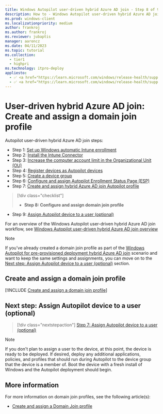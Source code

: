 ```yaml
---
title: Windows Autopilot user-driven hybrid Azure AD join - Step 8 of 9 - Create and assign a domain join profile
description: How to - Windows Autopilot user-driven hybrid Azure AD join - Step 8 of 9 - Create and assign a domain join profile.
ms.prod: windows-client
ms.localizationpriority: medium
author: frankroj
ms.author: frankroj
ms.reviewer: jubaptis
manager: aaroncz
ms.date: 04/11/2023
ms.topic: tutorial
ms.collection: 
  - tier1
  - highpri
ms.technology: itpro-deploy
appliesto:
  - ✅ <a href="https://learn.microsoft.com/windows/release-health/supported-versions-windows-client" target="_blank">Windows 11</a>
  - ✅ <a href="https://learn.microsoft.com/windows/release-health/supported-versions-windows-client" target="_blank">Windows 10</a>
---
```


# User-driven hybrid Azure AD join: Create and assign a domain join profile

Autopilot user-driven hybrid Azure AD join steps:
- Step 1: [Set up Windows automatic Intune enrollment](hybrid-azure-ad-join-automatic-enrollment.md)
- Step 2: [Install the Intune Connector](hybrid-azure-ad-join-intune-connector.md)
- Step 3: [Increase the computer account limit in the Organizational Unit (OU)](hybrid-azure-ad-join-computer-account-limit.md)
- Step 4: [Register devices as Autopilot devices](hybrid-azure-ad-join-register-device.md)
- Step 5: [Create a device group](hybrid-azure-ad-join-device-group.md)
- Step 6: [Configure and assign Autopilot Enrollment Status Page (ESP)](hybrid-azure-ad-join-esp.md)
- Step 7: [Create and assign hybrid Azure AD join Autopilot profile](hybrid-azure-ad-join-autopilot-profile.md)
> [!div class="checklist"]
> - **Step 8: Configure and assign domain join profile**
- Step 9: [Assign Autopilot device to a user (optional)](hybrid-azure-ad-join-assign-device-to-user.md)

For an overview of the Windows Autopilot user-driven hybrid Azure AD join workflow, see [Windows Autopilot user-driven hybrid Azure AD join overview](hybrid-azure-ad-join-workflow.md)

> [!NOTE]
>
> If you've already created a domain join profile as part of the [Windows Autopilot for pre-provisioned deployment hybrid Azure AD join](../pre-provisioning/hybrid-azure-ad-join-domain-join-profile.md) scenario and want to keep the same settings and assignments, you can move on to the [Next step: Assign Autopilot device to a user (optional)](#next-step-assign-autopilot-device-to-a-user-optional) section.

## Create and assign a domain join profile

[!INCLUDE [Create and assign a domain join profile](../includes/domain-join-profile.md)]

## Next step: Assign Autopilot device to a user (optional)

> [!div class="nextstepaction"]
> [Step 7: Assign Autopilot device to a user (optional)](hybrid-azure-ad-join-assign-device-to-user.md)

> [!NOTE]
>
> If you don't plan to assign a user to the device, at this point, the device is ready to be deployed. If desired, deploy any additional applications, policies, and profiles that should run during Autopilot to the device group that the device is a member of. Boot the device with a fresh install of Windows and the Autopilot deployment should begin.

## More information

For more information on domain join profiles, see the following article(s):

- [Create and assign a Domain Join profile](/mem/autopilot/windows-autopilot-hybrid#create-and-assign-a-domain-join-profile)
